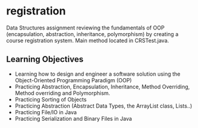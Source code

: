 # registration
Data Structures assignment reviewing the fundamentals of OOP (encapsulation, abstraction, inheritance, polymorphism) by creating a course registration system. Main method located in CRSTest.java.

## Learning Objectives 

* Learning how to design and engineer a software solution using the Object-Oriented Programming Paradigm (OOP)
* Practicing Abstraction, Encapsulation, Inheritance, Method Overriding, Method overriding and Polymorphism.
* Practicing Sorting of Objects
* Practicing Abstraction (Abstract Data Types, the ArrayList class, Lists..)
* Practicing File/IO in Java
* Practicing Serialization and Binary Files in Java
